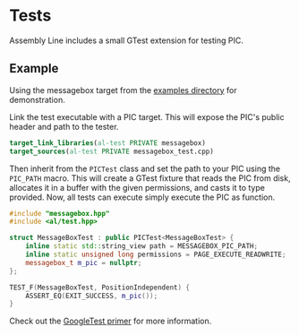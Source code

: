 # Tests
Assembly Line includes a small GTest extension for testing PIC.

## Example
Using the messagebox target from the [examples directory](../examples) for
demonstration.

Link the test executable with a PIC target. This will expose the PIC's public
header and path to the tester.

```CMake
target_link_libraries(al-test PRIVATE messagebox)
target_sources(al-test PRIVATE messagebox_test.cpp)
```

Then inherit from the `PICTest` class and set the path to your PIC using the
`PIC_PATH` macro. This will create a GTest fixture that reads the PIC from
disk, allocates it in a buffer with the given permissions, and casts it to
type provided. Now, all tests can execute simply execute the PIC as function.

```C++
#include "messagebox.hpp"
#include <al/test.hpp>

struct MessageBoxTest : public PICTest<MessageBoxTest> {
    inline static std::string_view path = MESSAGEBOX_PIC_PATH;
    inline static unsigned long permissions = PAGE_EXECUTE_READWRITE;
    messagebox_t m_pic = nullptr;
};

TEST_F(MessageBoxTest, PositionIndependent) {
    ASSERT_EQ(EXIT_SUCCESS, m_pic());
}
```

Check out the [GoogleTest primer](https://github.com/google/googletest/blob/main/docs/primer.md)
for more information.